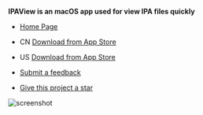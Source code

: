 **IPAView is an macOS app used for view IPA files quickly**

- [Home Page](https://ipaview.github.io/)

- CN [Download from App Store](https://apps.apple.com/cn/app/ipaview-for-dev/id6475201960)
- US [Download from App Store](https://apps.apple.com/us/app/ipaview-for-dev/id6475201960)
  
- [Submit a feedback](https://github.com/IPAView/IPAView/issues)
- [Give this project a star](https://github.com/IPAView/IPAView)

![screenshot](https://ipaview.github.io/screenshot.jpg)
